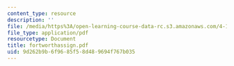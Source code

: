 ```yaml
---
content_type: resource
description: ''
file: /media/https%3A/open-learning-course-data-rc.s3.amazonaws.com/4-131-architectural-design-level-ii-material-essence-the-glass-house-fall-2003/9d262b9b6f9685f58d489694f767b035_fortworthassign.pdf
file_type: application/pdf
resourcetype: Document
title: fortworthassign.pdf
uid: 9d262b9b-6f96-85f5-8d48-9694f767b035
---
```

